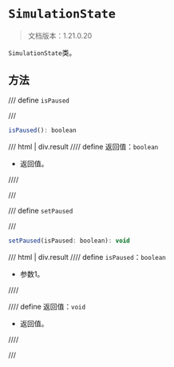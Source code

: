 # `SimulationState`

> 文档版本：1.21.0.20

`SimulationState`类。

## 方法

/// define
`isPaused`


///

```js
isPaused(): boolean
```

/// html | div.result
//// define
返回值：`boolean`

- 返回值。


////

///


/// define
`setPaused`


///

```js
setPaused(isPaused: boolean): void
```

/// html | div.result
//// define
`isPaused`：`boolean`

- 参数1。


////

//// define
返回值：`void`

- 返回值。


////

///

